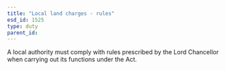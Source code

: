 ```yaml
---
title: "Local land charges - rules"
esd_id: 1525
type: duty
parent_id:  
---
```


A local authority must comply with rules prescribed by the Lord Chancellor when carrying out its functions under the Act.

